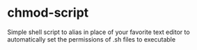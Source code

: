 # chmod-script
Simple shell script to alias in place of your favorite text editor to automatically set the permissions of .sh files to executable
